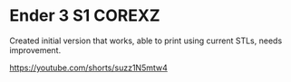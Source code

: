 # Ender 3 S1 COREXZ

Created initial version that works, able to print using current STLs, needs improvement.

https://youtube.com/shorts/suzz1N5mtw4
